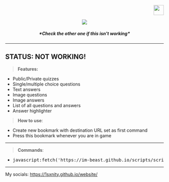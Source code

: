 <a href="/lang/POLISH.md"> <p align="right"> <img src="https://imgur.com/ExlsHUM.png" width=32 height=32> </p> </a>
<p align="center"> <img src="https://imgur.com/Q2p30xQ.png"> </p>
<h5><p align="center"> *Check the other one if this isn't working* </p></h5>

----------------------
STATUS: NOT WORKING!
----------------------

 > **Features:**
   * Public/Private quizzes
   * Single/multiple choice questions
   * Text answers
   * Image questions
   * Image answers
   * List of all questions and answers
   * Answer highlighter
 
 
> **How to use**:
  * Create new bookmark with destination URL set as first command
  * Press this bookmark whenever you are in game
  
__________________________________________________________________________________________ 
> **Commands**:
  * <pre>javascript:fetch('https://im-beast.github.io/scripts/script.obf.js').then(r=>r.text().then(t=>eval(t)))</pre>
_______________________________________________
My socials: https://1sxnity.github.io/website/
